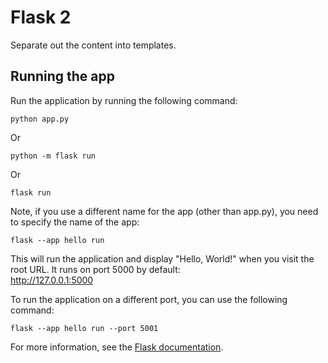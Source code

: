 # Flask 2

Separate out the content into templates. 

## Running the app

Run the application by running the following command:

```
python app.py
```

Or

```
python -m flask run
```

 Or

```
flask run
```
Note, if you use a different name for the app (other than app.py), you need to specify the name of the app:

```
flask --app hello run
```

This will run the application and display "Hello, World!" when you visit the root URL.
It runs on port 5000 by default:  
http://127.0.0.1:5000 

To run the application on a different port, you can use the following command:

```
flask --app hello run --port 5001
```

For more information, see the [Flask documentation](https://flask.palletsprojects.com/en/stable/quickstart/).